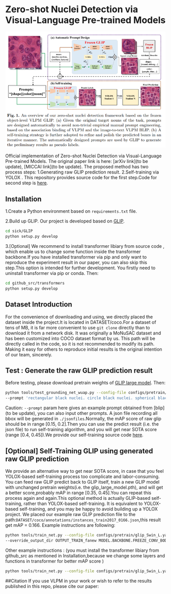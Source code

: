 # Zero-shot Nuclei Detection via Visual-Language Pre-trained Models

<img src="VLPMNuD.png" width="800">

Official implementation of Zero-shot Nuclei Detection via Visual-Language Pre-trained Models.
The original paper link is here:
[arXiv link](to be update), [MICCAI link](to be update).
The proposed method has two process steps:
1.Generating raw GLIP prediction result.
2.Self-training via YOLOX .
This repository provides source code for the first step.Code for second step is [here](https://github.com/wuyongjianCODE/VLPMNuD_part2).
## Installation
1.Create a Python environment based on ```requirements.txt``` file.

2.Build up GLIP.
Our project is developed based on [GLIP](https://github.com/microsoft/GLIP).

```bash 
cd sick/GLIP
python setup.py develop
```
3.[Optional] We recommend to install transformer libiary from source code , which enable us to change some function inside the transformer backbone.If you have installed transformer via pip and only want to reproduce the experiment result in our paper, you can also skip this step.This option is intended for further development.
You firstly need to uninstall transformer via pip or conda.
Then:
```bash 
cd github_src/transformers
python setup.py develop
```
## Dataset Introduction

For the convenience of downloading and using, we directly placed the dataset inside the project.It is located in DATASET/coco.For a dataset of tens of MB, it is far more convenient to use ```git clone``` directly than to download it from a network disk.
It was originally a MoNuSAC dataset and has been customized into COCO dataset format by us. This path will be directly called in the code, so it is not recommended to modify its path.
Making it easy for others to reproduce initial results is the original intention of our team, sincerely.

## Test : Generate the raw GLIP prediction result
Before testing, please download pretrain weights of [GLIP large model](https://huggingface.co/GLIPModel/GLIP/blob/main/glip_large_model.pth).
Then:
```bash 
python tools/test_grounding_net_wuap.py --config-file configs/pretrain/glip_Swin_L.yaml --weight glip_large_model.pth 
--prompt 'rectangular black nuclei. circle black nuclei. spherical black nuclei. rectangular dark purple nuclei. circle dark purple nuclei. spherical dark purple nuclei.' TEST.IMS_PER_BATCH 1 MODEL.DYHEAD.SCORE_AGG "MEAN" TEST.EVAL_TASK detection MODEL.DYHEAD.FUSE_CONFIG.MLM_LOSS False OUTPUT_DIR OUTPUT
```
Caution: ```--prompt``` param here gives an example prompt obtained from [blip](to be update), you can also input other prompts.
A json file recording all bbox will be generated in ```./jsonfiles```.Normally, the mAP score of raw glip should be in range [0.15, 0.2].Then you can use the predict result (i.e. the json file) to run self-training algorithm, and you will get near SOTA score (range [0.4, 0.45]).We provide our self-training source code [here](https://github.com/wuyongjianCODE/VLPMNuD_part2).

## [Optional] Self-Training GLIP using generated raw GLIP prediction
We provide an alternative way to get near SOTA score, in case that you feel YOLOX-based self-training process too complicate and labor-consuming.
You can feed raw GLIP predict back to GLIP itself, train a new GLIP model with unchanged pretrain weights(i.e. the glip_large_model.pth), and will get a better score,probably mAP in range [0.35, 0.45].You can repeat this process again and again.This optional method is actually GLIP-based self-training, rather than YOLOX-based self-training.
It is equivalent to YOLOX-based self-training, and you may be happy to avoid building up a YOLOX project.
We placed our example raw GLIP prediction file to the path:```DATASET/coco/annotations/instances_train2017_0166.json```,this result get mAP = 0.166.
Example instructions are following:
```bash 
python tools/train_net.py --config-file configs/pretrain/glip_Swin_L.yaml --train_label "DATASET/coco/annotations/instances_train2017_0166.json" --restart True --use-tensorboard 
--override_output_dir OUTPUT_TRAIN_fanew MODEL.BACKBONE.FREEZE_CONV_BODY_AT 1 SOLVER.IMS_PER_BATCH 1 SOLVER.USE_AMP True SOLVER.MAX_EPOCH 4 TEST.DURING_TRAINING True TEST.IMS_PER_BATCH 1 SOLVER.FIND_UNUSED_PARAMETERS False SOLVER.BASE_LR 0.00001 SOLVER.LANG_LR 0.00001 DATASETS.DISABLE_SHUFFLE True MODEL.DYHEAD.SCORE_AGG "MEAN" TEST.EVAL_TASK detection AUGMENT.MULT_MIN_SIZE_TRAIN (800,) SOLVER.CHECKPOINT_PERIOD 100
```
Other example instructions : (you must install the transformer libiary from github_src as mentioned in Installation,because we change some layers and functions in transformer for better mAP score )
```bash 
python tools/train_net.py --config-file configs/pretrain/glip_Swin_L.yaml --train_label "/data2/wyj/GLIP/DATASET/coco/annotations/instances_train2017_0166.json" --restart True --use-tensorboard --override_output_dir OUTPUT_TRAIN_fanew MODEL.BACKBONE.FREEZE_CONV_BODY_AT 1 SOLVER.IMS_PER_BATCH 1 SOLVER.USE_AMP True SOLVER.MAX_ITER 500 TEST.DURING_TRAINING True TEST.IMS_PER_BATCH 1 SOLVER.FIND_UNUSED_PARAMETERS False SOLVER.BASE_LR 0.00001 SOLVER.LANG_LR 0.00001 DATASETS.DISABLE_SHUFFLE True MODEL.DYHEAD.SCORE_AGG "MEAN" TEST.EVAL_TASK detection AUGMENT.MULT_MIN_SIZE_TRAIN (800,) SOLVER.CHECKPOINT_PERIOD 100 SWINBLO 3 lang_adap_mlp 2
```

##Citation
If you use VLPM in your work or wish to refer to the results published in this repo, please cite our paper:
```BibTeX

```



